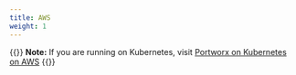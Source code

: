```yaml
---
title: AWS
weight: 1
---
```


{{<info>}}
**Note:** If you are running on Kubernetes, visit [Portworx on Kubernetes on AWS](/portworx-install-with-kubernetes/cloud/aws)
{{</info>}}